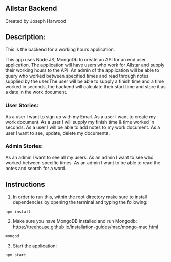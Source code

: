 ## Allstar Backend
Created by Joseph Harwood

## Description:

This is the backend for a working hours application.

This app uses Node.JS, MongoDb to create an API for an end user application. The
application will have users who work for Allstar and supply their working hours to the API.
An admin of the application will be able to query who worked between specified
times and read through notes supplied by the user.The user will be able to supply a finish
time and a time worked in seconds, the backend will calculate their start time and store it
as a date in the work document.

### User Stories:
As a user I want to sign up with my Email.
As a user I want to create my work document.
As a user I will supply my finish time & time worked in seconds.
As a user I will be able to add notes to my work document.
As a user I want to see, update, delete my documents.
### Admin Stories:
As an admin I want to see all my users.
As an admin I want to see who worked between specific times.
As an admin I want to be able to read the notes and search for a word.

## Instructions

1) In order to run this, within the root directory make sure to install dependencies by opening
the terminal and typing the following:

  `npm install`

2) Make sure you have MongoDB installed and run Mongodb:
https://treehouse.github.io/installation-guides/mac/mongo-mac.html

  `mongod`

3) Start the application:

  `npm start`
